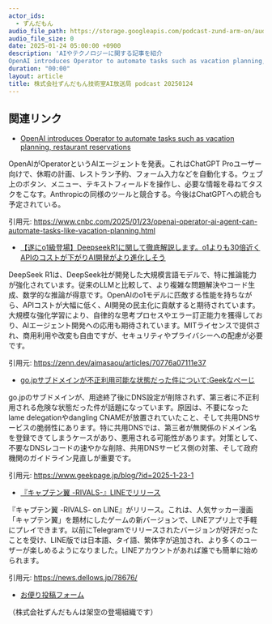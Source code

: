 ```yaml
---
actor_ids:
  - ずんだもん
audio_file_path: https://storage.googleapis.com/podcast-zund-arm-on/audio/株式会社ずんだもん技術室AI放送局_podcast_20250124.mp3
audio_file_size: 0
date: 2025-01-24 05:00:00 +0900
description: 'AIやテクノロジーに関する記事を紹介  
OpenAI introduces Operator to automate tasks such as vacation planning, restaurant reservations、【遂にo1級登場】DeepseekR1に関して徹底解説します。o1よりも30倍近くAPIのコストが下がりAI開発がより進化しそう、go.jpサブドメインが不正利用可能な状態だった件について:Geekなぺーじ、『キャプテン翼 -RIVALS-』LINEでリリース'
duration: "00:00"
layout: article
title: 株式会社ずんだもん技術室AI放送局 podcast 20250124
---
```


## 関連リンク


- [OpenAI introduces Operator to automate tasks such as vacation planning, restaurant reservations](https://www.cnbc.com/2025/01/23/openai-operator-ai-agent-can-automate-tasks-like-vacation-planning.html)  


OpenAIがOperatorというAIエージェントを発表。これはChatGPT Proユーザー向けで、休暇の計画、レストラン予約、フォーム入力などを自動化する。ウェブ上のボタン、メニュー、テキストフィールドを操作し、必要な情報を尋ねてタスクをこなす。Anthropicの同様のツールと競合する。今後はChatGPTへの統合も予定されている。


引用元: https://www.cnbc.com/2025/01/23/openai-operator-ai-agent-can-automate-tasks-like-vacation-planning.html


- [【遂にo1級登場】DeepseekR1に関して徹底解説します。o1よりも30倍近くAPIのコストが下がりAI開発がより進化しそう](https://zenn.dev/aimasaou/articles/70776a07111e37)  


DeepSeek R1は、DeepSeek社が開発した大規模言語モデルで、特に推論能力が強化されています。従来のLLMと比較して、より複雑な問題解決やコード生成、数学的な推論が得意です。OpenAIのo1モデルに匹敵する性能を持ちながら、APIコストが大幅に低く、AI開発の民主化に貢献すると期待されています。大規模な強化学習により、自律的な思考プロセスやエラー訂正能力を獲得しており、AIエージェント開発への応用も期待されています。MITライセンスで提供され、商用利用や改変も自由ですが、セキュリティやプライバシーへの配慮が必要です。

引用元: https://zenn.dev/aimasaou/articles/70776a07111e37


- [go.jpサブドメインが不正利用可能な状態だった件について:Geekなぺーじ](https://www.geekpage.jp/blog/?id=2025-1-23-1)  


go.jpのサブドメインが、用途終了後にDNS設定が削除されず、第三者に不正利用される危険な状態だった件が話題になっています。原因は、不要になったlame delegationやdangling CNAMEが放置されていたこと、そして共用DNSサービスの脆弱性にあります。特に共用DNSでは、第三者が無関係のドメイン名を登録できてしまうケースがあり、悪用される可能性があります。対策として、不要なDNSレコードの速やかな削除、共用DNSサービス側の対策、そして政府機関のガイドライン見直しが重要です。


引用元: https://www.geekpage.jp/blog/?id=2025-1-23-1


- [『キャプテン翼 -RIVALS-』LINEでリリース](https://news.dellows.jp/78676/)  


『キャプテン翼 -RIVALS- on LINE』がリリース。これは、人気サッカー漫画「キャプテン翼」を題材にしたゲームの新バージョンで、LINEアプリ上で手軽にプレイできます。以前にTelegramでリリースされたバージョンが好評だったことを受け、LINE版では日本語、タイ語、繁体字が追加され、より多くのユーザーが楽しめるようになりました。LINEアカウントがあれば誰でも簡単に始められます。

引用元: https://news.dellows.jp/78676/



- [お便り投稿フォーム](https://forms.gle/ffg4JTfqdiqK62qf9)

（株式会社ずんだもんは架空の登場組織です）

